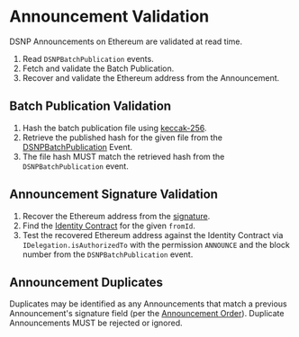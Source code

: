 # Announcement Validation

DSNP Announcements on Ethereum are validated at read time.

1. Read `DSNPBatchPublication` events.
2. Fetch and validate the Batch Publication.
3. Recover and validate the Ethereum address from the Announcement.

## Batch Publication Validation

1. Hash the batch publication file using [keccak-256](https://keccak.team/files/Keccak-submission-3.pdf).
2. Retrieve the published hash for the given file from the [DSNPBatchPublication](Publishing.md) Event.
3. The file hash MUST match the retrieved hash from the `DSNPBatchPublication` event.

## Announcement Signature Validation

1. Recover the Ethereum address from the [signature](../DSNP/Signatures.md).
2. Find the [Identity Contract](Identity.md) for the given `fromId`.
3. Test the recovered Ethereum address against the Identity Contract via `IDelegation.isAuthorizedTo` with the permission `ANNOUNCE` and the block number from the `DSNPBatchPublication` event.

## Announcement Duplicates

Duplicates may be identified as any Announcements that match a previous Announcement's signature field (per the [Announcement Order](Publishing.md#ordering)).
Duplicate Announcements MUST be rejected or ignored.
